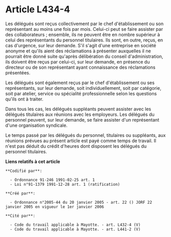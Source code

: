 # Article L434-4

Les délégués sont reçus collectivement par le chef d'établissement ou son représentant au moins une fois par mois. Celui-ci
peut se faire assister par des collaborateurs ; ensemble, ils ne peuvent être en nombre supérieur à celui des représentants
du personnel titulaires. Ils sont, en outre, reçus, en cas d'urgence, sur leur demande. S'il s'agit d'une entreprise en
société anonyme et qu'ils aient des réclamations à présenter auxquelles il ne pourrait être donné suite qu'après délibération
du conseil d'administration, ils doivent être reçus par celui-ci, sur leur demande, en présence du directeur ou de son
représentant ayant connaissance des réclamations présentées.

Les délégués sont également reçus par le chef d'établissement ou ses représentants, sur leur demande, soit individuellement,
soit par catégorie, soit par atelier, service ou spécialité professionnelle selon les questions qu'ils ont à traiter.

Dans tous les cas, les délégués suppléants peuvent assister avec les délégués titulaires aux réunions avec les employeurs.
Les délégués du personnel peuvent, sur leur demande, se faire assister d'un représentant d'une organisation syndicale.

Le temps passé par les délégués du personnel, titulaires ou suppléants, aux réunions prévues au présent article est payé
comme temps de travail. Il n'est pas déduit du crédit d'heures dont disposent les délégués du personnel titulaires.

**Liens relatifs à cet article**

	**Codifié par**:

	  - Ordonnance 91-246 1991-02-25 art. 1
	  - Loi n°91-1379 1991-12-28 art. 1 (ratification)

	**Créé par**:

	  - Ordonnance n°2005-44 du 20 janvier 2005 - art. 22 () JORF 22 janvier 2005 en vigueur le 1er janvier 2006

	**Cité par**:

	  - Code du travail applicable à Mayotte. - art. L432-4 (V)
	  - Code du travail applicable à Mayotte. - art. L441-2 (V)
